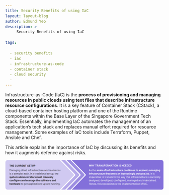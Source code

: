 ```yaml
---
title: Security Benefits of using IaC
layout: layout-blog
author: Edmund Yeo
description: >
     Security Benefits of using IaC

tags:

  - security benefits
  - iac
  - infrastructure-as-code
  - container stack
  - cloud security
  - 
---
```


Infrastructure-as-Code (IaC) is the **process of provisioning and managing resources in public clouds using text files that describe infrastructure resource configurations**. It is a key feature of Container Stack (CStack), a cloud-based container hosting platform and one of the Runtime components within the Base Layer of the Singapore Government Tech Stack. Essentially, implementing IaC automates the management of an application’s tech stack and replaces manual effort required for resource management. Some examples of IaC tools include Terraform, Puppet, Ansible and Chef.

This article explains the importance of IaC by discussing its benefits and how it augments defence against risks.

![Security_benefits_img01](/assets/img/securitybenefits_iac01.png)
